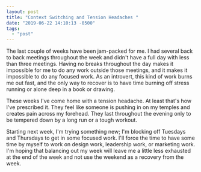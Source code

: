 ```yaml
---
layout: post
title: "Context Switching and Tension Headaches "
date: "2019-06-22 14:10:13 -0500"
tags:
  - "post"
---
```


The last couple of weeks have been jam-packed for me. I had several back to back meetings throughout the week and didn't have a full day with less than three meetings. Having no breaks throughout the day makes it impossible for me to do any work outside those meetings, and it makes it impossible to do any focused work. As an introvert, this kind of work burns me out fast, and the only way to recover is to have time burning off stress running or alone deep in a book or drawing.

These weeks I've come home with a tension headache. At least that's how I've prescribed it. They feel like someone is pushing in on my temples and creates pain across my forehead. They last throughout the evening only to be tempered down by a long run or a tough workout.

Starting next week, I'm trying something new; I'm blocking off Tuesdays and Thursdays to get in some focused work. I'll force the time to have some time by myself to work on design work, leadership work, or marketing work. I'm hoping that balancing out my week will leave me a little less exhausted at the end of the week and not use the weekend as a recovery from the week.

